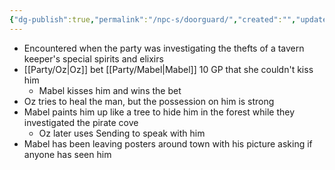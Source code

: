 ```yaml
---
{"dg-publish":true,"permalink":"/npc-s/doorguard/","created":"","updated":""}
---
```



- Encountered when the party was investigating the thefts of a tavern keeper's special spirits and elixirs 
- [[Party/Oz\|Oz]] bet [[Party/Mabel\|Mabel]] 10 GP that she couldn't kiss him
	- Mabel kisses him and wins the bet
- Oz tries to heal the man, but the possession on him is strong 
- Mabel paints him up like a tree to hide him in the forest while they investigated the pirate cove
	- Oz later uses Sending to speak with him
- Mabel has been leaving posters around town with his picture asking if anyone has seen him
